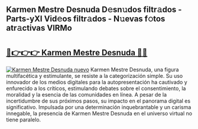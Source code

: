 ## Karmen Mestre Desnuda D𝚎sn𝚞dos filtr𝚊dos - Parts-yXI Vid𝚎os filtr𝚊dos - N𝚞evas f𝚘tos atr𝚊ctivas VlRMo

# <h2><a href="http://mbe5cch.tromn.icu/?c=Karmen+Mestre+Desnuda">🔗👉👉👉 Karmen Mestre Desnuda 🔗🔗</a></h2>

[![Karmen Mestre Desnuda nuevo](https://i.imgur.com/pEAQMta.gif)](http://mbe5cch.tromn.icu/?c=Karmen+Mestre+Desnuda)
Karmen Mestre Desnuda, una figura multifacética y estimulante, se resiste a la categorización simple. Su uso innovador de los medios digitales para la autopresentación ha cautivado y enfurecido a los críticos, estimulando debates sobre el consentimiento, la moralidad y la esencia de las comunidades en línea. A pesar de la incertidumbre de sus próximos pasos, su impacto en el panorama digital es significativo. Impulsada por una determinación inquebrantable y un carisma innegable, la presencia de Karmen Mestre Desnuda en el universo virtual no tiene paralelo.
